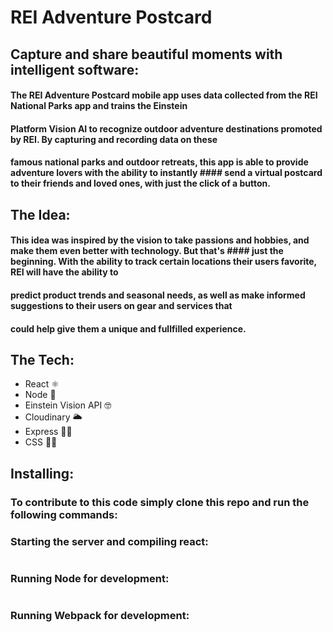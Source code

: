 # REI Adventure Postcard

## Capture and share beautiful moments with intelligent software:

#### The REI Adventure Postcard mobile app uses data collected from the REI National Parks app and trains the Einstein 
#### Platform Vision AI to recognize outdoor adventure destinations promoted by REI. By capturing and recording data on these 
#### famous national parks and outdoor retreats, this app is able to provide adventure lovers with the ability to instantly #### send a virtual postcard to their friends and loved ones, with just the click of a button. 

## The Idea:

#### This idea was inspired by the vision to take passions and hobbies, and make them even better with technology. But that's #### just the beginning. With the ability to track certain locations their users favorite, REI will have the ability to 
#### predict product trends and seasonal needs, as well as make informed suggestions to their users on gear and services that 
#### could help give them a unique and fullfilled experience. 

## The Tech:

* React ⚛
* Node 📐
* Einstein Vision API 🤓
* Cloudinary 🌥
* Express 🏃🏻
* CSS 💅🏽

## Installing:

### To contribute to this code simply clone this repo and run the following commands:

### Starting the server and compiling react:
``` npm run start 
```

### Running Node for development:
``` npm run devstart
```
### Running Webpack for development: 
``` npm run dev-wp
```

